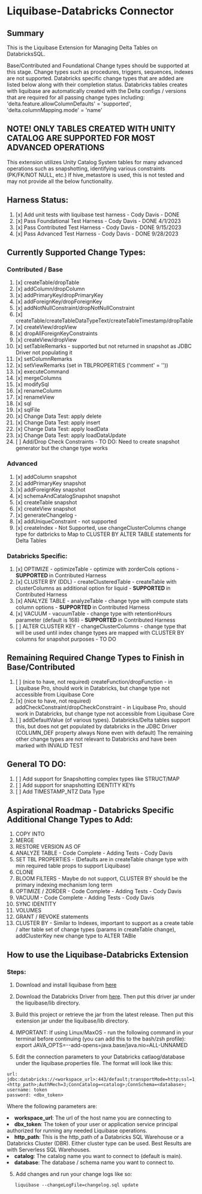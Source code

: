 # Liquibase-Databricks Connector


## Summary 
This is the Liquibase Extension for Managing Delta Tables on DatabricksSQL. 

Base/Contributed and Foundational Change types should be supported at this stage. Change types such as procedures, triggers, sequences, indexes are not supported. 
Databricks specific change types that are added are listed below along with their completion status. 
Databricks tables creates with liquibase are automatically created with the Delta configs / versions that are required for all passing change types including: 'delta.feature.allowColumnDefaults' = 'supported', 'delta.columnMapping.mode' = 'name'


## NOTE! ONLY TABLES CREATED WITH UNITY CATALOG ARE SUPPORTED FOR MOST ADVANCED OPERATIONS
This extension utilizes Unity Catalog System tables for many advanced operations such as snapshotting, identifying various constraints (PK/FK/NOT NULL, etc.)
If hive_metastore is used, this is not tested and may not provide all the below functionality.


## Harness Status: 

1. [x] Add unit tests with liquibase test harness - Cody Davis - DONE
2. [x] Pass Foundational Test Harness - Cody Davis - DONE 4/1/2023
3. [x] Pass Contributed Test Harness - Cody Davis - DONE 9/15/2023
4. [x] Pass Advanced Test Harness - Cody Davis - DONE 9/28/2023


## Currently Supported Change Types:

### Contributed / Base
1. [x] createTable/dropTable 
2. [x] addColumn/dropColumn
3. [x] addPrimaryKey/dropPrimaryKey
4. [x] addForeignKey/dropForeignKey
5. [x] addNotNullConstraint/dropNotNullConstraint
6. [x] createTable/createTableDataTypeText/createTableTimestamp/dropTable
7. [x] createView/dropView
8. [x] dropAllForeignKeyConstraints
9. [x] createView/dropView
10. [x] setTableRemarks - supported but not returned in snapshot as JDBC Driver not populating it
11. [x] setColumnRemarks
12. [x] setViewRemarks (set in TBLPROPERTIES ('comment' = '<comment>'))
13. [x] executeCommand
14. [x] mergeColumns
15. [x] modifySql
16. [x] renameColumn
17. [x] renameView
18. [x] sql
19. [x] sqlFile
20. [x] Change Data Test: apply delete
21. [x] Change Data Test: apply insert
22. [x] Change Data Test: apply loadData
23. [x] Change Data Test: apply loadDataUpdate
24. [ ] Add/Drop Check Constraints - TO DO: Need to create snapshot generator but the change type works

### Advanced
1. [x] addColumn snapshot
2. [x] addPrimaryKey snapshot
3. [x] addForeignKey snapshot
4. [x] schemaAndCatalogSnapshot snapshot
5. [x] createTable snapshot
6. [x] createView snapshot
7. [x] generateChangelog -
2. [x] addUniqueConstraint -  not supported
3. [x] createIndex - Not Supported, use changeClusterColumns change type for datbricks to Map to CLUSTER BY ALTER TABLE statements for Delta Tables


### Databricks Specific:
1. [x] OPTIMIZE - optimizeTable - optimize with zorderCols options - <b> SUPPORTED </b> in Contributed Harness
2. [x] CLUSTER BY (DDL) - createClusteredTable - createTable with clusterColumns as additional option for liquid - <b> SUPPORTED </b> in Contributed Harness
3. [x] ANALYZE TABLE - analyzeTable - change type with compute stats column options - <b> SUPPORTED </b> in Contributed Harness
4. [x] VACUUM - vacuumTable - change type with retentionHours parameter (default is 168) - <b> SUPPORTED </b> in Contributed Harness
5. [ ] ALTER CLUSTER KEY - changeClusterColumns - change type that will be used until index change types are mapped with CLUSTER BY columns for snapshot purposes - TO DO


## Remaining Required Change Types to Finish in Base/Contributed
1. [ ] (nice to have, not required) createFunction/dropFunction - in Liquibase Pro, should work in Databricks, but change type not accessible from Liquibase Core
2. [x] (nice to have, not required) addCheckConstraint/dropCheckConstraint - in Liquibase Pro, should work in Databricks, but change type not accessible from Liquibase Core
3. [ ] addDefaultValue (of various types). Databricks/Delta tables support this, but does not get populated by databricks in the JDBC Driver (COLUMN_DEF property always None even with default)
The remaining other change types are not relevant to Databricks and have been marked with INVALID TEST


## General TO DO:
1. [ ] Add support for Snapshotting complex types like STRUCT/MAP
2. [ ] Add support for snapshotting IDENTITY KEYs
3. [ ] Add TIMESTAMP_NTZ Data Type

## Aspirational Roadmap - Databricks Specific Additional Change Types to Add: 

1. COPY INTO
2. MERGE
3. RESTORE VERSION AS OF
4. ANALYZE TABLE - Code Complete - Adding Tests - Cody Davis
5. SET TBL PROPERTIES - (Defaults are in createTable change type with min required table props to support Liquibase)
6. CLONE
7. BLOOM FILTERS - Maybe do not support, CLUSTER BY should be the primary indexing mechanism long term
8. OPTIMIZE / ZORDER - Code Complete - Adding Tests - Cody Davis
9. VACUUM - Code Complete - Adding Tests - Cody Davis
10. SYNC IDENTITY
11. VOLUMES
12. GRANT / REVOKE statements
13. CLUSTER BY - Similar to Indexes, important to support as a create table / alter table set of change types (params in createTable change), addClusterKey new change type to ALTER TABle



## How to use the Liquibase-Databricks Extension

### Steps: 

1. Download and install liquibase from [here](https://docs.liquibase.com/start/install/home.html)

2. Download the Databricks Driver from [here](https://www.databricks.com/spark/jdbc-drivers-download). 
Then put this driver jar under the liquibase/lib directory. 

3. Build this project or retrieve the jar from the latest release. 
Then put this extension jar under the liquibase/lib directory. 

4. IMPORTANT: If using Linux/MaxOS - run the following command in your terminal before continuing (you can add this to the bash/zsh profile):
   export JAVA_OPTS=--add-opens=java.base/java.nio=ALL-UNNAMED

5. Edit the connection parameters to your Databricks catlaog/database under the liquibase.properties file. The format will look like this:

```
url: jdbc:databricks://<workspace_url>:443/default;transportMode=http;ssl=1;httpPath=<http_path>;AuthMech=3;ConnCatalog=<catalog>;ConnSchema=<database>; 
username: token
password: <dbx_token>
```

Where the following parameters are: 
<li> <b>workspace_url</b>: The url of the host name you are connecting to</li>
<li> <b>dbx_token</b>: The token of your user or application service principal authorized for running any needed Liquibase operations.</li>
<li> <b>http_path</b>: This is the http_path of a Databricks SQL Warehouse or a Databricks Cluster (DBR). Either cluster type can be used. Best Results are with Serverless SQL Warehouses. </li>
<li> <b>catalog</b>: The catalog name you want to connect to (default is main). </li>
<li> <b>database</b>: The database / schema name you want to connect to. </li>



5. Add changes and run your change logs like so:
```
   liquibase --changeLogFile=changelog.sql update
```

